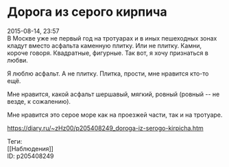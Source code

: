 Дорога из серого кирпича
=========================

   
 2015-08-14, 23:57   
  В Москве уже не первый год на тротуарах и в иных пешеходных зонах кладут вместо асфальта каменную плитку. Или не плитку. Камни, короче говоря. Квадратные, фигурные. Так вот, я хочу признаться в любви.   
   
 Я люблю асфальт. А не плитку. Плитка, прости, мне нравится кто-то ещё.   
   
 Мне нравится, какой асфальт шершавый, мягкий, ровный (ровный -- не везде, к сожалению).   
   
 Мне нравится это серое море как на проезжей части, так и на тротуаре.   
    
 <https://diary.ru/~zHz00/p205408249_doroga-iz-serogo-kirpicha.htm>   
   
 Теги:   
 [[Наблюдения]]   
 ID: p205408249